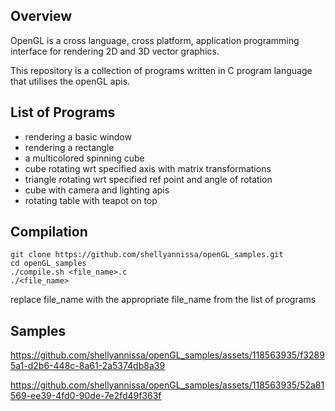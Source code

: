 ## Overview
OpenGL is a cross language, cross platform, application programming interface for rendering 2D and 3D vector graphics. 

This repository is a collection of programs written in C program language that utilises the openGL apis. 

## List of Programs
- rendering a basic window
- rendering a rectangle
- a multicolored spinning cube
- cube rotating wrt specified axis with matrix transformations
- triangle rotating wrt specified ref point and angle of rotation
- cube with camera and lighting apis
- rotating table with teapot on top


## Compilation
```
git clone https://github.com/shellyannissa/openGL_samples.git
cd openGL_samples
./compile.sh <file_name>.c
./<file_name>
```

replace file_name with the appropriate file_name from the list of programs

## Samples




https://github.com/shellyannissa/openGL_samples/assets/118563935/f32895a1-d2b6-448c-8a61-2a5374db8a39


https://github.com/shellyannissa/openGL_samples/assets/118563935/52a81569-ee39-4fd0-90de-7e2fd49f363f

